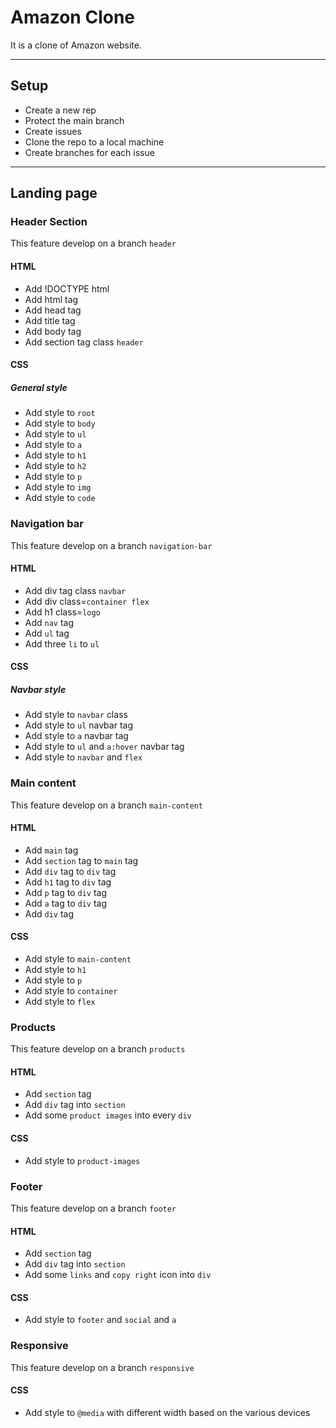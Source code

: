 # Amazon Clone

It is a clone of Amazon website.

---

## Setup

- Create a new rep
- Protect the main branch
- Create issues
- Clone the repo to a local machine
- Create branches for each issue

---

## Landing page

### Header Section

This feature develop on a branch `header`

#### HTML

- Add !DOCTYPE html
- Add html tag
- Add head tag
- Add title tag
- Add body tag
- Add section tag class `header`

#### CSS

##### General style

- Add style to `root`
- Add style to `body`
- Add style to `ul`
- Add style to `a`
- Add style to `h1`
- Add style to `h2`
- Add style to `p`
- Add style to `img`
- Add style to `code`

### Navigation bar

This feature develop on a branch `navigation-bar`

#### HTML

- Add div tag class `navbar`
- Add div class=`container flex`
- Add h1 class=`logo`
- Add `nav` tag
- Add `ul` tag
- Add three `li` to `ul`

#### CSS

##### Navbar style

- Add style to `navbar` class
- Add style to `ul` navbar tag
- Add style to `a` navbar tag
- Add style to `ul` and `a:hover` navbar tag
- Add style to `navbar` and `flex`

### Main content

This feature develop on a branch `main-content`

#### HTML

- Add `main` tag
- Add `section` tag to `main` tag
- Add `div` tag to `div` tag
- Add `h1` tag to `div` tag
- Add `p` tag to `div` tag
- Add `a` tag to `div` tag
- Add `div` tag

#### CSS

- Add style to `main-content`
- Add style to `h1`
- Add style to `p`
- Add style to `container`
- Add style to `flex`

### Products

This feature develop on a branch `products`

#### HTML

- Add `section` tag
- Add `div` tag into `section`
- Add some `product images` into every `div`

#### CSS

- Add style to `product-images`

### Footer

This feature develop on a branch `footer`

#### HTML

- Add `section` tag
- Add `div` tag into `section`
- Add some `links` and `copy right` icon into `div`

#### CSS

- Add style to `footer` and `social` and `a`

### Responsive

This feature develop on a branch `responsive`

#### CSS

- Add style to `@media` with different width based on the various devices
